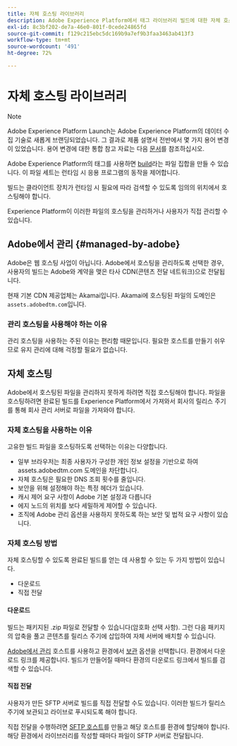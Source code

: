 ```yaml
---
title: 자체 호스팅 라이브러리
description: Adobe Experience Platform에서 태그 라이브러리 빌드에 대한 자체 호스팅을 구현하는 방법을 알아봅니다.
exl-id: 8c3bf202-de7a-46e0-801f-0cede24865fd
source-git-commit: f129c215ebc5dc169b9a7ef9b3faa3463ab413f3
workflow-type: tm+mt
source-wordcount: '491'
ht-degree: 72%

---
```


# 자체 호스팅 라이브러리

>[!NOTE]
>
>Adobe Experience Platform Launch는 Adobe Experience Platform의 데이터 수집 기술로 새롭게 브랜딩되었습니다. 그 결과로 제품 설명서 전반에서 몇 가지 용어 변경이 있었습니다. 용어 변경에 대한 통합 참고 자료는 다음 [문서](../../../term-updates.md)를 참조하십시오.

Adobe Experience Platform의 태그를 사용하면 [build](../builds.md)라는 파일 집합을 만들 수 있습니다. 이 파일 세트는 런타임 시 응용 프로그램의 동작을 제어합니다.

빌드는 클라이언트 장치가 런타임 시 필요에 따라 검색할 수 있도록 임의의 위치에서 호스팅해야 합니다.

Experience Platform이 이러한 파일의 호스팅을 관리하거나 사용자가 직접 관리할 수 있습니다.

## Adobe에서 관리 {#managed-by-adobe}

Adobe은 웹 호스팅 사업이 아닙니다. Adobe에서 호스팅을 관리하도록 선택한 경우, 사용자의 빌드는 Adobe와 계약을 맺은 타사 CDN(콘텐츠 전달 네트워크)으로 전달됩니다.

현재 기본 CDN 제공업체는 Akamai입니다. Akamai에 호스팅된 파일의 도메인은 `assets.adobedtm.com`입니다.

### 관리 호스팅을 사용해야 하는 이유

관리 호스팅을 사용하는 주된 이유는 편리함 때문입니다. 필요한 호스트를 만들기 쉬우므로 유지 관리에 대해 걱정할 필요가 없습니다.

## 자체 호스팅

Adobe에서 호스팅된 파일을 관리하지 못하게 하려면 직접 호스팅해야 합니다. 파일을 호스팅하려면 완료된 빌드를 Experience Platform에서 가져와서 회사의 릴리스 주기를 통해 회사 관리 서버로 파일을 가져와야 합니다.

### 자체 호스팅을 사용하는 이유

고유한 빌드 파일을 호스팅하도록 선택하는 이유는 다양합니다.

* 일부 브라우저는 최종 사용자가 구성한 개인 정보 설정을 기반으로 하여 assets.adobedtm.com 도메인을 차단합니다.
* 자체 호스팅은 필요한 DNS 조회 횟수를 줄입니다.
* 보안을 위해 설정해야 하는 특정 헤더가 있습니다.
* 캐시 제어 요구 사항이 Adobe 기본 설정과 다릅니다
* 에지 노드의 위치를 보다 세밀하게 제어할 수 있습니다.
* 조직에 Adobe 관리 옵션을 사용하지 못하도록 하는 보안 및 법적 요구 사항이 있습니다.

### 자체 호스팅 방법

자체 호스팅할 수 있도록 완료된 빌드를 얻는 데 사용할 수 있는 두 가지 방법이 있습니다.

* 다운로드
* 직접 전달

#### 다운로드

빌드는 패키지된 .zip 파일로 전달할 수 있습니다(암호화 선택 사항). 그런 다음 패키지의 압축을 풀고 콘텐츠를 릴리스 주기에 삽입하여 자체 서버에 배치할 수 있습니다.

[Adobe에서 관리](self-hosting-libraries.md) 호스트를 사용하고 환경에서 [보관](../environments.md) 옵션을 선택합니다. 환경에서 다운로드 링크를 제공합니다. 빌드가 만들어질 때마다 환경의 다운로드 링크에서 빌드를 검색할 수 있습니다.

#### 직접 전달

사용자가 만든 SFTP 서버로 빌드를 직접 전달할 수도 있습니다. 이러한 빌드가 릴리스 주기에 보관되고 라이브로 푸시되도록 해야 합니다.

직접 전달을 수행하려면 [SFTP 호스트](sftp-host.md)를 만들고 해당 호스트를 환경에 할당해야 합니다. 해당 환경에서 라이브러리를 작성할 때마다 파일이 SFTP 서버로 전달됩니다.
